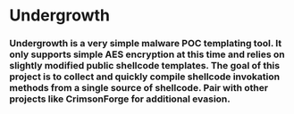 # Undergrowth

### Undergrowth is a very simple malware POC templating tool. It only supports simple AES encryption at this time and relies on slightly modified public shellcode templates. The goal of this project is to collect and quickly compile shellcode invokation methods from a single source of shellcode. Pair with other projects like CrimsonForge for additional evasion.
